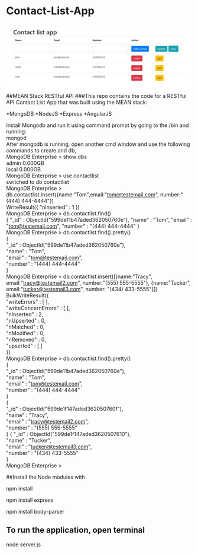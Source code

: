 # Contact-List-App
<img src="contactlistapp.JPG" alt="mean stack app">
##MEAN Stack RESTful API
###This repo contains the code for a RESTful API Contact List App that was built using the MEAN stack:

*MongoDB
*NodeJS
*Express
*AngularJS

Install Mongodb and run it using command prompt by going to the /bin and running:<br />
mongod<br />
After mongodb is running, open another cmd window and use the following commands to create and db,<br />
MongoDB Enterprise > show dbs <br />
admin  0.000GB<br />
local  0.000GB<br />
MongoDB Enterprise > use contactlist<br />
switched to db contactlist<br />
MongoDB Enterprise > db.contactlist.insert({name:"Tom",email:"tom@testemail.com", number:"(444) 444-4444"})<br />
WriteResult({ "nInserted" : 1 })<br />
MongoDB Enterprise > db.contactlist.find()<br />
{ "_id" : ObjectId("599de11b47aded362050760e"), "name" : "Tom", "email" : "tom@testemail.com", "number" : "(444) 444-4444" }<br />
MongoDB Enterprise > db.contactlist.find().pretty()<br />
{<br />
        "_id" : ObjectId("599de11b47aded362050760e"),<br />
        "name" : "Tom",<br />
        "email" : "tom@testemail.com",<br />
        "number" : "(444) 444-4444"<br />
}<br />
MongoDB Enterprise > db.contactlist.insert([{name:"Tracy", email:"tracy@testemail2.com", number:"(555) 555-5555"}, {name:"Tucker", <br />email:"tucker@testemail3.com", number: "(434) 433-5555"}])<br />
BulkWriteResult({<br />
        "writeErrors" : [ ],<br />
        "writeConcernErrors" : [ ],<br />
        "nInserted" : 2,<br />
        "nUpserted" : 0,<br />
        "nMatched" : 0,<br />
        "nModified" : 0,<br />
        "nRemoved" : 0,<br />
        "upserted" : [ ]<br />
})<br />
MongoDB Enterprise > db.contactlist.find().pretty()<br />
{<br />
        "_id" : ObjectId("599de11b47aded362050760e"),<br />
        "name" : "Tom",<br />
        "email" : "tom@testemail.com",<br />
        "number" : "(444) 444-4444"<br />
}<br />
{<br />
        "_id" : ObjectId("599de1f147aded362050760f"),<br />
        "name" : "Tracy",<br />
        "email" : "tracy@testemail2.com",<br />
        "number" : "(555) 555-5555"<br />
}
{
        "_id" : ObjectId("599de1f147aded3620507610"),<br />
        "name" : "Tucker",<br />
        "email" : "tucker@testemail3.com",<br />
        "number" : "(434) 433-5555"<br />
}<br />
MongoDB Enterprise ><br />


##Install the Node modules with

npm install

npm install express

npm install body-parser

## To run the application, open terminal
node server.js






